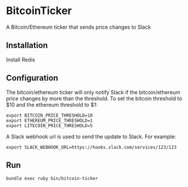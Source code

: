 # BitcoinTicker

A Bitcoin/Ethereum ticker that sends price changes to Slack

## Installation

Install Redis

## Configuration

The bitcoin/ethereum ticker will only notify Slack if the bitcoin/ethereum price changes by more than the threshold. To set the bitcoin threshold to $10 and the ethereum threshold to $1:
```
export BITCOIN_PRICE_THRESHOLD=10
export ETHEREUM_PRICE_THRESHOLD=1
export LITECOIN_PRICE_THRESHOLD=5
```

A Slack webhook url is used to send the update to Slack. For example:
```
export SLACK_WEBHOOK_URL=https://hooks.slack.com/services/123/123
```

## Run
```
bundle exec ruby bin/bitcoin-ticker
```
